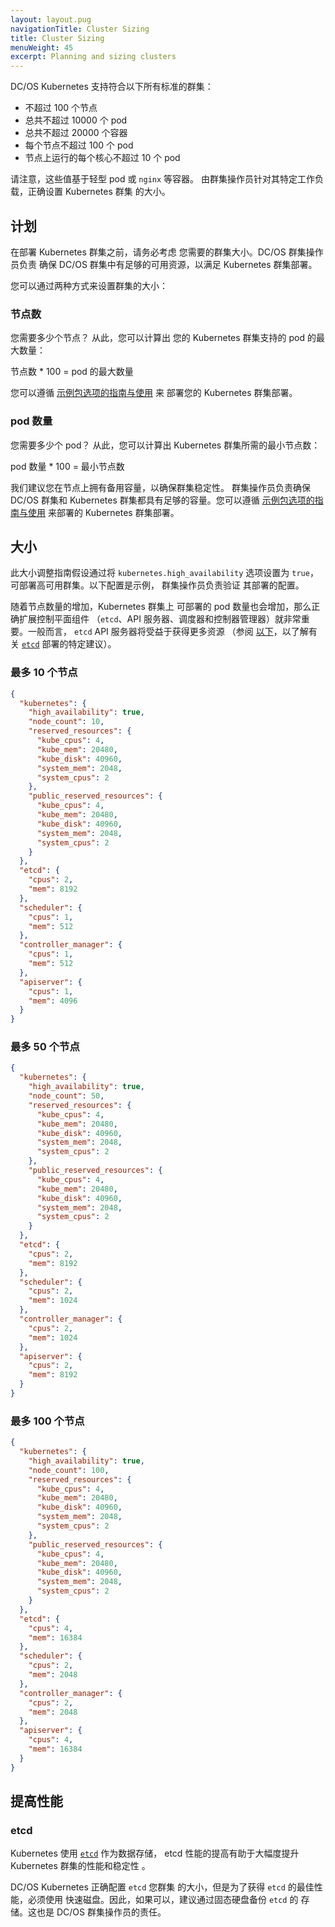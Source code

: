 ```yaml
---
layout: layout.pug
navigationTitle: Cluster Sizing
title: Cluster Sizing
menuWeight: 45
excerpt: Planning and sizing clusters
---
```


<!-- This source repo for this topic is https://github.com/mesosphere/dcos-kubernetes -->


DC/OS Kubernetes 支持符合以下所有标准的群集：

* 不超过 100 个节点
* 总共不超过 10000 个 pod
* 总共不超过 20000 个容器
* 每个节点不超过 100 个 pod
* 节点上运行的每个核心不超过 10 个 pod

请注意，这些值基于轻型 pod 或 `nginx` 等容器。
由群集操作员针对其特定工作负载，正确设置 Kubernetes 群集
的大小。

## 计划

在部署 Kubernetes 群集之前，请务必考虑
您需要的群集大小。DC/OS 群集操作员负责
确保 DC/OS 群集中有足够的可用资源，以满足
Kubernetes 群集部署。

您可以通过两种方式来设置群集的大小：

### 节点数

您需要多少个节点？ 从此，您可以计算出
您的 Kubernetes 群集支持的 pod 的最大数量：

 节点数 * 100 = pod 的最大数量

您可以遵循 [示例包选项的指南与使用](#sizing) 来
部署您的 Kubernetes 群集部署。

### pod 数量

您需要多少个 pod？ 从此，您可以计算出
Kubernetes 群集所需的最小节点数：

 pod 数量 * 100 = 最小节点数

我们建议您在节点上拥有备用容量，以确保群集稳定性。
群集操作员负责确保 DC/OS
群集和 Kubernetes 群集都具有足够的容量。您可以遵循 [示例包选项的指南与使用](#sizing) 来部署的  Kubernetes 群集部署。

## 大小

此大小调整指南假设通过将
 `kubernetes.high_availability` 选项设置为 `true`，可部署高可用群集。以下配置是示例，
群集操作员负责验证
其部署的配置。

随着节点数量的增加，Kubernetes 群集上
可部署的 pod 数量也会增加，那么正确扩展控制平面组件
（`etcd`、API 服务器、调度器和控制器管理器）就非常重要。一般而言，
`etcd` API 服务器将受益于获得更多资源
（参阅 [以下](#etcd)，以了解有关 [`etcd`](#etcd)
部署的特定建议）。

### 最多 10 个节点

```json
{
  "kubernetes": {
    "high_availability": true,
    "node_count": 10,
    "reserved_resources": {
      "kube_cpus": 4,
      "kube_mem": 20480,
      "kube_disk": 40960,
      "system_mem": 2048,
      "system_cpus": 2
    },
    "public_reserved_resources": {
      "kube_cpus": 4,
      "kube_mem": 20480,
      "kube_disk": 40960,
      "system_mem": 2048,
      "system_cpus": 2
    }
  },
  "etcd": {
    "cpus": 2,
    "mem": 8192
  },
  "scheduler": {
    "cpus": 1,
    "mem": 512
  },
  "controller_manager": {
    "cpus": 1,
    "mem": 512
  },
  "apiserver": {
    "cpus": 1,
    "mem": 4096
  }
}
```

### 最多 50 个节点

```json
{
  "kubernetes": {
    "high_availability": true,
    "node_count": 50,
    "reserved_resources": {
      "kube_cpus": 4,
      "kube_mem": 20480,
      "kube_disk": 40960,
      "system_mem": 2048,
      "system_cpus": 2
    },
    "public_reserved_resources": {
      "kube_cpus": 4,
      "kube_mem": 20480,
      "kube_disk": 40960,
      "system_mem": 2048,
      "system_cpus": 2
    }
  },
  "etcd": {
    "cpus": 2,
    "mem": 8192
  },
  "scheduler": {
    "cpus": 2,
    "mem": 1024
  },
  "controller_manager": {
    "cpus": 2,
    "mem": 1024
  },
  "apiserver": {
    "cpus": 2,
    "mem": 8192
  }
}
```

### 最多 100 个节点

```json
{
  "kubernetes": {
    "high_availability": true,
    "node_count": 100,
    "reserved_resources": {
      "kube_cpus": 4,
      "kube_mem": 20480,
      "kube_disk": 40960,
      "system_mem": 2048,
      "system_cpus": 2
    },
    "public_reserved_resources": {
      "kube_cpus": 4,
      "kube_mem": 20480,
      "kube_disk": 40960,
      "system_mem": 2048,
      "system_cpus": 2
    }
  },
  "etcd": {
    "cpus": 4,
    "mem": 16384
  },
  "scheduler": {
    "cpus": 2,
    "mem": 2048
  },
  "controller_manager": {
    "cpus": 2,
    "mem": 2048
  },
  "apiserver": {
    "cpus": 4,
    "mem": 16384
  }
}
```

## 提高性能

### etcd

Kubernetes 使用 [`etcd`](https://coreos.com/etcd/) 作为数据存储，
etcd 性能的提高有助于大幅度提升
Kubernetes 群集的性能和稳定性 。

DC/OS Kubernetes 正确配置 `etcd` 您群集
的大小，但是为了获得 `etcd` 的最佳性能，必须使用
快速磁盘。因此，如果可以，建议通过固态硬盘备份 `etcd` 的
存储。这也是 DC/OS 群集操作员的责任。
